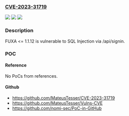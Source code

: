 ### [CVE-2023-31719](https://cve.mitre.org/cgi-bin/cvename.cgi?name=CVE-2023-31719)
![](https://img.shields.io/static/v1?label=Product&message=n%2Fa&color=blue)
![](https://img.shields.io/static/v1?label=Version&message=n%2Fa&color=blue)
![](https://img.shields.io/static/v1?label=Vulnerability&message=n%2Fa&color=brighgreen)

### Description

FUXA <= 1.1.12 is vulnerable to SQL Injection via /api/signin.

### POC

#### Reference
No PoCs from references.

#### Github
- https://github.com/MateusTesser/CVE-2023-31719
- https://github.com/MateusTesser/Vulns-CVE
- https://github.com/nomi-sec/PoC-in-GitHub

